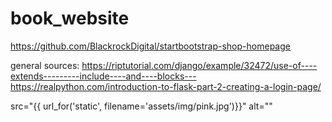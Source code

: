 # book_website

https://github.com/BlackrockDigital/startbootstrap-shop-homepage

general sources: 
https://riptutorial.com/django/example/32472/use-of----extends---------include----and----blocks---
https://realpython.com/introduction-to-flask-part-2-creating-a-login-page/

src="{{ url_for('static', filename='assets/img/pink.jpg')}}" alt=""